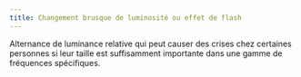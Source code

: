 ```yaml
---
title: Changement brusque de luminosité ou effet de flash 
---
```


Alternance de luminance relative qui peut causer des crises chez certaines
personnes si leur taille est suffisamment importante dans une gamme de
fréquences spécifiques.

